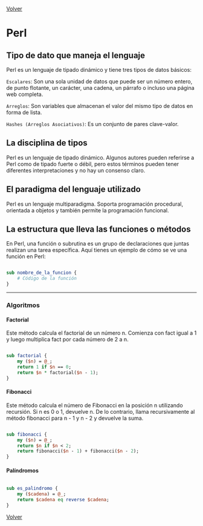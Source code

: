 [Volver](../README.md)

# Perl

## Tipo de dato que maneja el lenguaje

Perl es un lenguaje de tipado dinámico y tiene tres tipos de datos básicos:

`Escalares`: Son una sola unidad de datos que puede ser un número entero, de punto flotante, un carácter, una cadena, un párrafo o incluso una página web completa.

`Arreglos`: Son variables que almacenan el valor del mismo tipo de datos en forma de lista.

`Hashes (Arreglos Asociativos)`: Es un conjunto de pares clave-valor.

## La disciplina de tipos

Perl es un lenguaje de tipado dinámico. Algunos autores pueden referirse a Perl como de tipado fuerte o débil, pero estos términos pueden tener diferentes interpretaciones y no hay un consenso claro.

## El paradigma del lenguaje utilizado

Perl es un lenguaje multiparadigma. Soporta programación procedural, orientada a objetos y también permite la programación funcional.

## La estructura que lleva las funciones o métodos

En Perl, una función o subrutina es un grupo de declaraciones que juntas realizan una tarea específica. Aquí tienes un ejemplo de cómo se ve una función en Perl:

``` Perl

sub nombre_de_la_funcion {
    # Código de la función
}

```

---

### Algoritmos

#### Factorial

Este método calcula el factorial de un número n. Comienza con fact igual a 1 y luego multiplica fact por cada número de 2 a n.

```Perl

sub factorial {
    my ($n) = @_;
    return 1 if $n == 0;
    return $n * factorial($n - 1);
}

```

#### Fibonacci

Este método calcula el número de Fibonacci en la posición n utilizando recursión. Si n es 0 o 1, devuelve n. De lo contrario, llama recursivamente al método fibonacci para n - 1 y n - 2 y devuelve la suma.

``` Perl

sub fibonacci {
    my ($n) = @_;
    return $n if $n < 2;
    return fibonacci($n - 1) + fibonacci($n - 2);
}

```

#### Palíndromos

```Perl

sub es_palindromo {
    my ($cadena) = @_;
    return $cadena eq reverse $cadena;
}

```

[Volver](../README.md)